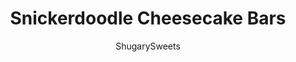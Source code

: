 ---
layout: ../../layouts/MarkdownPostLayout.astro
title: Snickerdoodle Cheesecake Bars
author: ShugarySweets
pubDate: 2018-12-13
description: "One bite of these Snickerdoodle Cheesecake Bars and youll fall in love! The sweet and salty graham cracker pecan crust with the creamy cheesecake layer is all topped to perfection with the snickerdoodle pecan cookie topping!"
image_url: https://www.shugarysweets.com/wp-content/uploads/2018/06/snickerdoodle-cheesecake-bars-facebook.jpg
tags: ["Brownies and Bars","American"]
calories: 293
protein: 3
carbohydrates: 36
fats: 16
fiber: 1
ingredients: ["1 1/2 cup graham cracker crumbs (about 12 full size grahams)","1/2 cup chopped pecans","1/4 cup granulated sugar","1/2 cup unsalted butter, melted","2 packages (8 ounce each) cream cheese, softened","3/4 cup granulated sugar","2 large eggs","1 teaspoon vanilla extract","1/2 teaspoon cinnamon","3/4 cup unsalted butter, softened","1 1/2 cup granulated sugar","1 large egg","3/4 teaspoon vanilla extract","1 1/2 teaspoon baking powder","1/4 teaspoon kosher salt","2 cups all-purpose flour","1/2 teaspoon cinnamon","1/4 cup chopped pecans","1/4 cup granulated sugar","1 teaspoon cinnamon"]
serves: 24
time: "5 hours"
prepTime: "30 minutes"
instructions: ["Line a 13x9 baking dish with parchment paper. Set aside. Preheat oven for 350 degrees.","In a food processor, pulse graham crackers with pecans and sugar until fine crumbs. Add in melted butter and pulse until combined.","Press crumbs into bottom of prepared baking dish. Using palm of your hand (or bottom of a cup) press crumbs firmly until they are pressed into the bottom of the pan.","For the cheesecake filling, beat cream cheese with sugar, eggs, vanilla and cinnamon using the whisk attachment of an electric mixer. Beat until fluffy and smooth (about 3-4 minutes). Pour over graham crust.","For the cookie dough, beat butter with sugar for 2 minutes. Add egg and vanilla and beat thoroughly. Add in baking powder, salt, flour and cinnamon and beat until fully combined. Fold in chopped pecans. Scoop dough by large spoonfuls onto the top of the cheesecake layer. Try to use your fingertips to spread gently until cheesecake layer if fully covered.","In a small bowl, combine sugar and cinnamon topping. Sprinkle generously over the cookie dough layer.","Bake for 30-35 minutes, middle may still \"jiggle.\" That's okay. You want the cookie layer to be completely cooked and browned. Remove from oven and cool completely. Once cooled, cover with foil and refrigerate for 4 hours, or overnight. Cut into squares and enjoy. Keep leftover bars in an airtight container in the refrigerator for up to 5 days."]
nutrition: ["293 calories","36 grams carbohydrates","56 milligrams cholesterol","16 grams fat","1 grams fiber","3 grams protein","8 grams saturated fat","112 milligrams sodium","25 grams sugar","0 grams trans fat","7 grams unsaturated fat"]
---